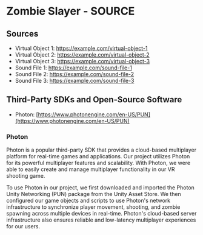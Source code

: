 # Zombie Slayer - SOURCE
## Sources
- Virtual Object 1: https://example.com/virtual-object-1
- Virtual Object 2: https://example.com/virtual-object-2
- Virtual Object 3: https://example.com/virtual-object-3
- Sound File 1: https://example.com/sound-file-1
- Sound File 2: https://example.com/sound-file-2
- Sound File 3: https://example.com/sound-file-3
## Third-Party SDKs and Open-Source Software
- Photon: [https://www.photonengine.com/en-US/PUN](https://www.photonengine.com/en-US/PUN)


### Photon
Photon is a popular third-party SDK that provides a cloud-based multiplayer platform for real-time games and applications. Our project utilizes Photon for its powerful multiplayer features and scalability. With Photon, we were able to easily create and manage multiplayer functionality in our VR shooting game.

To use Photon in our project, we first downloaded and imported the Photon Unity Networking (PUN) package from the Unity Asset Store. We then configured our game objects and scripts to use Photon's network infrastructure to synchronize player movement, shooting, and zombie spawning across multiple devices in real-time. Photon's cloud-based server infrastructure also ensures reliable and low-latency multiplayer experiences for our users.
